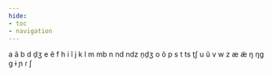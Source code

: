 ```yaml
---
hide:
- toc
- navigation
---
```

a
ã
b
d
d̠ʒ
e
ẽ
f
h
i
ĩ
j
k
l
m
mb
n
nd
ndz
n̠d̠ʒ
o
õ
p
s
t
ts
t̠ʃ
u
ũ
v
w
z
æ
æ̃
ŋ
ŋɡ
ɡ
ɨ
ɲ
ɾ
ʃ
